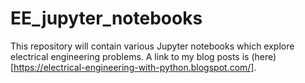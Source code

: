 # EE_jupyter_notebooks
This repository will contain various Jupyter notebooks which explore electrical engineering problems. A link to my blog posts is (here)[https://electrical-engineering-with-python.blogspot.com/].
